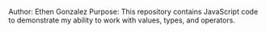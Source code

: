 Author: Ethen Gonzalez
Purpose: This repository contains JavaScript code to demonstrate my ability to work with values, types, and operators.
